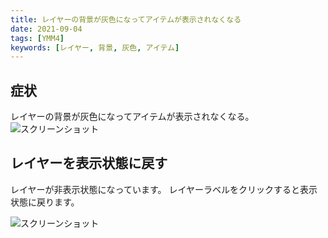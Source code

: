 ```yaml
---
title: レイヤーの背景が灰色になってアイテムが表示されなくなる
date: 2021-09-04
tags: [YMM4]
keywords: [レイヤー, 背景, 灰色, アイテム]
---
```


## 症状
レイヤーの背景が灰色になってアイテムが表示されなくなる。
![スクリーンショット](レイヤーの背景が灰色になってアイテムが表示されなくなる_4734.png)

## レイヤーを表示状態に戻す
レイヤーが非表示状態になっています。
レイヤーラベルをクリックすると表示状態に戻ります。

![スクリーンショット](レイヤーの背景が灰色になってアイテムが表示されなくなる_4823.png)

